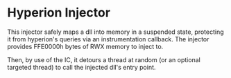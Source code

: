# Hyperion Injector

This injector safely maps a dll into memory in a suspended state, protecting it from hyperion's queries via an instrumentation callback.
The injector provides FFE0000h bytes of RWX memory to inject to.

Then, by use of the IC, it detours a thread at random (or an optional targeted thread) to call the injected dll's entry point.
